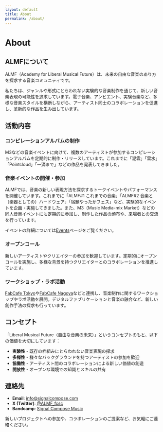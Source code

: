 ```yaml
---
layout: default
title: About
permalink: /about/
---
```


# About

## ALMFについて

ALMF（Academy for Liberal Musical Future）は、未来の自由な音楽のあり方を探求する音楽コミュニティです。

私たちは、ジャンルや形式にとらわれない実験的な音楽制作を通じて、新しい音楽表現の可能性を追求しています。電子音楽、アンビエント、実験音楽など、多様な音楽スタイルを横断しながら、アーティスト同士のコラボレーションを促進し、革新的な作品を生み出しています。

## 活動内容

### コンピレーションアルバムの制作
M3などの音楽イベントに向けて、複数のアーティストが参加するコンピレーションアルバムを定期的に制作・リリースしています。これまでに「泥雲」「雲水」「Pointcloud」「一滴まで」などの作品を発表してきました。

### 音楽イベントの開催・参加
ALMFでは、音楽の新しい表現方法を探求するトークイベントやパフォーマンスを開催しています。これまでに「ALMF#1 これまでの音楽」「ALMF#2 音楽と（楽器としての）ハードウェア」「宿題やったかフェス」など、実験的なイベントを企画・実施してきました。また、M3（Music Media-mix Market）などの同人音楽イベントにも定期的に参加し、制作した作品の頒布や、来場者との交流を行っています。

イベントの詳細については[Events](/events/)ページをご覧ください。

### オープンコール
新しいアーティストやクリエイターの参加を歓迎しています。定期的にオープンコールを実施し、多様な背景を持つクリエイターとのコラボレーションを推進しています。

### ワークショップ・ラボ活動
[FabCafe Tokyo](https://fabcafe.com/jp/labs/tokyo/almf_lab/)や[FabCafe Nagoya](https://fabcafe.com/jp/nagoya/)などと連携し、音楽制作に関するワークショップやラボ活動を展開。デジタルファブリケーションと音楽の融合など、新しい創作手法の探求も行っています。

## コンセプト

「Liberal Musical Future（自由な音楽の未来）」というコンセプトのもと、以下の価値を大切にしています：

- **実験性** - 既存の枠組みにとらわれない音楽表現の探求
- **多様性** - 様々なバックグラウンドを持つアーティストの参加を歓迎
- **協働性** - アーティスト間のコラボレーションによる新しい価値の創造
- **開放性** - オープンな環境での知識とスキルの共有

## 連絡先

- **Email**: [info@signalcompose.com](mailto:info@signalcompose.com)
- **X (Twitter)**: [@ALMF_fcsc](https://x.com/ALMF_fcsc)
- **Bandcamp**: [Signal Compose Music](https://signalcomposemusic.bandcamp.com/)

新しいプロジェクトへの参加や、コラボレーションのご提案など、お気軽にご連絡ください。
